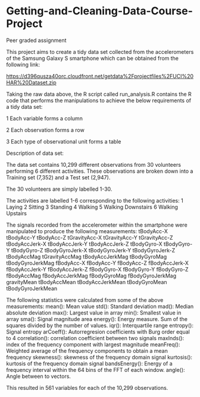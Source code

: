 # Getting-and-Cleaning-Data-Course-Project
Peer graded assignment

This project aims to create a tidy data set collected from the accelerometers of the Samsung Galaxy S smartphone which can be obtained from the following link:

https://d396qusza40orc.cloudfront.net/getdata%2Fprojectfiles%2FUCI%20HAR%20Dataset.zip

Taking the raw data above, the R script called run_analysis.R contains the R code that performs the manipulations to achieve the below requirements of a tidy data set:

1 Each variable forms a column

2 Each observation forms a row

3 Each type of observational unit forms a table

Description of data set:

The data set contains 10,299 different observations from 30 volunteers performing 6 different activities. These observations are broken down into a Training set (7,352) and a Test set (2,947).

The 30 volunteers are simply labelled 1-30.

The activities are labelled 1-6 corresponding to the following activities:
1 Laying
2 Sitting
3 Standing
4 Walking
5 Walking Downstairs
6 Walking Upstairs

The signals recorded from the accelerometer within the smartphone were manipulated to produce the following measurements:
tBodyAcc-X
tBodyAcc-Y
tBodyAcc-Z
tGravityAcc-X
tGravityAcc-Y
tGravityAcc-Z
tBodyAccJerk-X
tBodyAccJerk-Y
tBodyAccJerk-Z
tBodyGyro-X
tBodyGyro-Y
tBodyGyro-Z
tBodyGyroJerk-X
tBodyGyroJerk-Y
tBodyGyroJerk-Z
tBodyAccMag
tGravityAccMag
tBodyAccJerkMag
tBodyGyroMag
tBodyGyroJerkMag
fBodyAcc-X
fBodyAcc-Y
fBodyAcc-Z
fBodyAccJerk-X
fBodyAccJerk-Y
fBodyAccJerk-Z
fBodyGyro-X
fBodyGyro-Y
fBodyGyro-Z
fBodyAccMag
fBodyAccJerkMag
fBodyGyroMag
fBodyGyroJerkMag
gravityMean
tBodyAccMean
tBodyAccJerkMean
tBodyGyroMean
tBodyGyroJerkMean

The following statistics were calculated from some of the above measurements:
mean(): Mean value
std(): Standard deviation
mad(): Median absolute deviation
max(): Largest value in array
min(): Smallest value in array
sma(): Signal magnitude area
energy(): Energy measure. Sum of the squares divided by the number of values.
iqr(): Interquartile range
entropy(): Signal entropy
arCoeff(): Autorregresion coefficients with Burg order equal to 4
correlation(): correlation coefficient between two signals
maxInds(): index of the frequency component with largest magnitude
meanFreq(): Weighted average of the frequency components to obtain a mean frequency
skewness(): skewness of the frequency domain signal
kurtosis(): kurtosis of the frequency domain signal
bandsEnergy(): Energy of a frequency interval within the 64 bins of the FFT of each window.
angle(): Angle between to vectors.

This resulted in 561 variables for each of the 10,299 observations.

